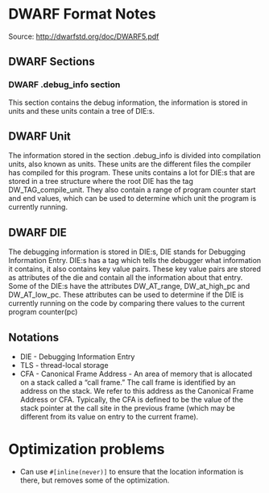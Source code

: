 # DWARF Format Notes
Source: http://dwarfstd.org/doc/DWARF5.pdf

## DWARF Sections

### DWARF .debug\_info section
This section contains the debug information, the information is stored in units and these units contain a tree of DIE:s. 

## DWARF Unit
The information stored in the section .debug\_info is divided into compilation units, also known as units. These units are the different files the compiler has compiled for this program. These units contains a lot for DIE:s that are stored in a tree structure where the root DIE has the tag DW\_TAG\_compile\_unit. They also contain a range of program counter start and end values, which can be used to determine which unit the program is currently running.

## DWARF DIE
The debugging information is stored in DIE:s, DIE stands for Debugging Information Entry. DIE:s has a tag which tells the debugger what information it contains, it also contains key value pairs. These key value pairs are stored as attributes of the die and contain all the information about that entry. Some of the DIE:s have the attributes DW\_AT\_range, DW\_at\_high\_pc and DW\_AT\_low\_pc. These attributes can be used to determine if the DIE is currently running on the code by comparing there values to the current program counter(pc)

## Notations
* DIE - Debugging Information Entry
* TLS - thread-local storage
* CFA -	Canonical Frame Address - An area of memory that is allocated on a stack called a “call frame.” The call frame is identified by an address on the stack. We refer to this address as the Canonical Frame Address or CFA. Typically, the CFA is defined to be the value of the stack pointer at the call site in the previous frame (which may be different from its value on entry to the current frame).

# Optimization problems
* Can use `#[inline(never)]` to ensure that the location information is there, but removes some of the optimization.

